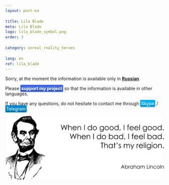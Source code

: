 ```yaml
---
layout: post-ea

title: Lila Blade
meta: Lila Blade
logo: lila_blade_symbol.png
order: 3

category: unreal_reality_heroes

lang: en
ref: lila_blade
---
```


Sorry, at the moment the information is available only in **<a href="https://lincolnvirus.com/projects/ru/comics/unreal_reality/heroes/lila_blade.html" target="_blank">Russian</a>**.

Please **<a href="https://www.paypal.com/cgi-bin/webscr?cmd=_s-xclick&hosted_button_id=T3KLFW2TE8SJC&source=url" target="_blank"><span style="background-color:#4169E1; color:white; padding:3px; border-radius: 3px">support&nbsp;my&nbsp;project</span></a>** so that the information is available in other languages.

If you have any questions, do not hesitate to contact me through <a href="skype:chutkoy89?call" target="_blank"><span style="background-color:#00aff0; color:white; padding:3px; border-radius: 3px">Skype</span></a> / <a href="https://t.me/chutkoy" target="_blank"><span style="background-color:#0088cc; color:white; padding:3px; border-radius: 3px">Telegram</span></a>.

<a data-fancybox="gallery" href="/img/programming/Lincoln.png"><img src="/img/programming/Lincoln.png" alt=""></a>
